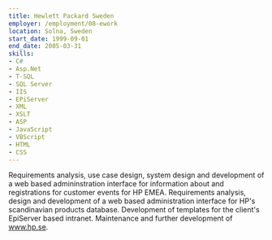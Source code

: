 ```yaml
---
title: Hewlett Packard Sweden
employer: /employment/08-ework
location: Solna, Sweden
start_date: 1999-09-01
end_date: 2005-03-31
skills:
- C#
- Asp.Net
- T-SQL
- SQL Server
- IIS
- EPiServer
- XML
- XSLT
- ASP
- JavaScript
- VBScript
- HTML
- CSS
---
```

Requirements analysis, use case design, system design and development of a web based admininstration interface for information about and registrations for customer events for HP EMEA.
Requirements analysis, design and development of a web based administration interface for HP's scandinavian products database. 
Development of templates for the client's EpiServer based intranet.
Maintenance and further development of www.hp.se.
